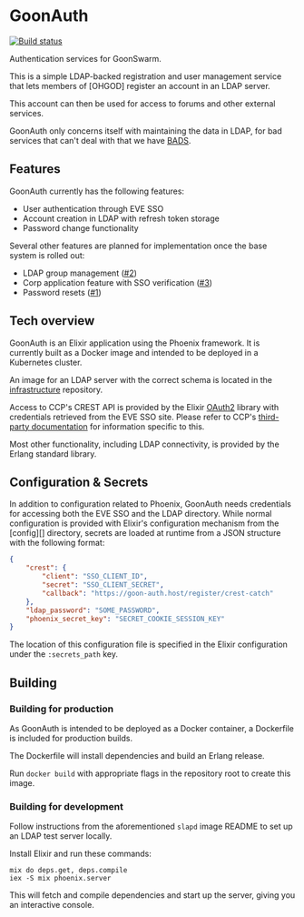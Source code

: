 # GoonAuth
[![Build status](https://travis-ci.org/Goonswarm/goon_auth.svg?branch=master)](https://travis-ci.org/Goonswarm/goon_auth)

Authentication services for GoonSwarm.

This is a simple LDAP-backed registration and user management service that lets
members of [OHGOD] register an account in an LDAP server.

This account can then be used for access to forums and other external services.

GoonAuth only concerns itself with maintaining the data in LDAP, for bad services
that can't deal with that we have [BADS][].

## Features

GoonAuth currently has the following features:

* User authentication through EVE SSO
* Account creation in LDAP with refresh token storage
* Password change functionality

Several other features are planned for implementation once the base system is
rolled out:

* LDAP group management ([#2][])
* Corp application feature with SSO verification ([#3][])
* Password resets ([#1][])

## Tech overview

GoonAuth is an Elixir application using the Phoenix framework. It is currently
built as a Docker image and intended to be deployed in a Kubernetes cluster.

An image for an LDAP server with the correct schema is located in the
[infrastructure][] repository.

Access to CCP's CREST API is provided by the Elixir [OAuth2][] library with
credentials retrieved from the EVE SSO site. Please refer to CCP's
[third-party documentation][] for information specific to this.

Most other functionality, including LDAP connectivity, is provided by the Erlang
standard library.

## Configuration & Secrets

In addition to configuration related to Phoenix, GoonAuth needs credentials for
accessing both the EVE SSO and the LDAP directory. While normal configuration is
provided with Elixir's configuration mechanism from the [config][] directory,
secrets are loaded at runtime from a JSON structure with the following format:

```json
{
    "crest": {
        "client": "SSO_CLIENT_ID",
        "secret": "SSO_CLIENT_SECRET",
        "callback": "https://goon-auth.host/register/crest-catch"
    },
    "ldap_password": "SOME_PASSWORD",
    "phoenix_secret_key": "SECRET_COOKIE_SESSION_KEY"
}
```

The location of this configuration file is specified in the Elixir configuration
under the `:secrets_path` key.

## Building

### Building for production

As GoonAuth is intended to be deployed as a Docker container, a Dockerfile is
included for production builds.

The Dockerfile will install dependencies and build an Erlang release.

Run `docker build` with appropriate flags in the repository root to create this
image.

### Building for development

Follow instructions from the aforementioned `slapd` image README to set up an
LDAP test server locally.

Install Elixir and run these commands:

```
mix do deps.get, deps.compile
iex -S mix phoenix.server
```

This will fetch and compile dependencies and start up the server, giving you an
interactive console.

[BADS]: https://github.com/goonswarm/bads
[infrastructure]: https://github.com/goonswarm/infrastructure
[OAuth2]: https://github.com/scrogson/oauth2
[third-party documentation]: https://eveonline-third-party-documentation.readthedocs.io/en/latest/
[#1]: https://github.com/Goonswarm/goon_auth/issues/1
[#2]: https://github.com/Goonswarm/goon_auth/issues/2
[#3]: https://github.com/Goonswarm/goon_auth/issues/3
